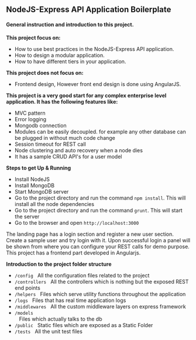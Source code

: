 <h2>NodeJS-Express API Application Boilerplate</h2>

<h4>General instruction and introduction to this project.</h4>
<b>This project focus on:</b>
        <ul>
                <li>How to use best practices in the NodeJS-Express API application.</li>
                <li>How to design a modular application.</li>
                <li>How to have different tiers in your application.</li>
        </ul>

<b>This project does not focus on:</b>
        <ul>
                <li>Frontend design, However front end design is done using AngularJS.</li>
        </ul>

<b>This project is a very good start for any complex enterprise level application. It has the following features like:</b>
        <ul>
                <li>MVC pattern</li>
                <li>Error logging</li>
                <li>Mongodb connection</li>
                <li>Modules can be easily decoupled. for example any other database can be plugged in without much code change</li>
                <li>Session timeout for REST call</li>
                <li>Node clustering and auto recovery when a node dies</li>
                <li>It has a sample CRUD API's for a user model</li>
        </ul>

<b>Steps to get Up & Running</b>
        <ul>
                <li>Install NodeJS</li>
                <li>Install MongoDB</li>
                <li>Start MongoDB server</li>
                <li>Go to the project directory and run the command <code>npm install</code>. This will install all the node dependencies</li>
                <li>Go to the project directory and run the command  <code>grunt</code>. This will start the server</li>
                <li>Go to the browser and open <code>http://localhost:3000</code></li>
        </ul>
        
<p>The landing page has a login section and register a new user section. Create a sample user and try login with it. Upon successful login a panel will be shown from where you can configure your REST calls for demo purpose. This project has a frontend part developed in Angularjs.</p>

<b>Introduction to the project folder structure</b>
        <ul>
                <li><code>/config</code>&nbsp;&nbsp;&nbsp;All the configuration files related to the project</li>
                <li><code>/controllers</code>&nbsp;&nbsp;&nbsp;All the controllers which is nothing but the exposed REST end points</li>
                <li><code>/helpers</code>&nbsp;&nbsp;&nbsp;Files which serve utility functions throughout the application</li>
                <li><code>/logs</code>&nbsp;&nbsp;&nbsp;Files that has real time application logs</li>
                <li><code>/middlewares</code>&nbsp;&nbsp;&nbsp;All the custom middleware layers on express framework</li>
                <li><code>/models </code>&nbsp;&nbsp;&nbsp;Files which actually talks to the db</li>
                <li><code>/public</code>&nbsp;&nbsp;&nbsp;Static files which are exposed as a Static Folder</li>
                <li><code>/tests</code>&nbsp;&nbsp;&nbsp;All the unit test files</li>
        </ul>

